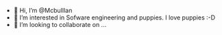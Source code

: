 - 👋 Hi, I’m @McbullIan
- 👀 I’m interested in Sofware engineering and puppies. I love puppies :-D
- 💞️ I’m looking to collaborate on ...

<!---
McbullIan/McbullIan is a ✨ special ✨ repository because its `README.md` (this file) appears on your GitHub profile.
You can click the Preview link to take a look at your changes.
--->
